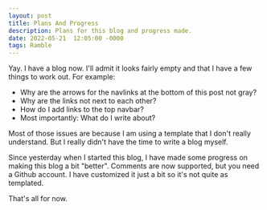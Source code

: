```yaml
---
layout: post
title: Plans And Progress
description: Plans for this blog and progress made.
date: 2022-05-21  12:05:00 -0000
tags: Ramble
---
```


Yay. I have a blog now. I'll admit it looks fairly empty and that I have a few things to work out. For example:

- Why are the arrows for the navlinks at the bottom of this post not gray?
- Why are the links not next to each other?
- How do I add links to the top navbar?
- Most importantly: What do I write about?

Most of those issues are because I am using a template that I don't really understand. But I really didn't have the time to write a blog myself. 

Since yesterday when I started this blog, I have made some progress on making this blog a bit "better". Comments are now supported, but you need a Github account. I have customized it just a bit so it's not quite as templated.

That's all for now.
